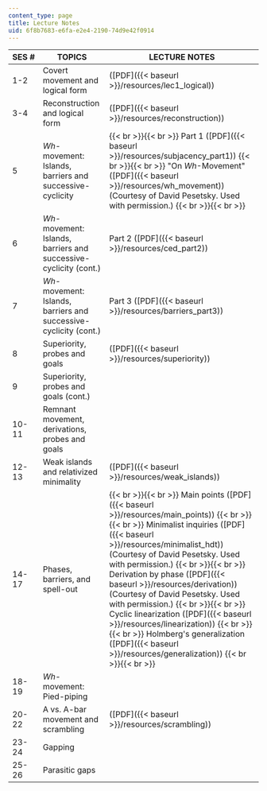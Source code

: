 ```yaml
---
content_type: page
title: Lecture Notes
uid: 6f8b7683-e6fa-e2e4-2190-74d9e42f0914
---
```


| SES # | TOPICS | LECTURE NOTES |
| --- | --- | --- |
| 1-2 | Covert movement and logical form | ([PDF]({{< baseurl >}}/resources/lec1_logical)) |
| 3-4 | Reconstruction and logical form | ([PDF]({{< baseurl >}}/resources/reconstruction)) |
| 5 | _Wh_\-movement: Islands, barriers and successive-cyclicity |  {{< br >}}{{< br >}} Part 1 ([PDF]({{< baseurl >}}/resources/subjacency_part1)) {{< br >}}{{< br >}} "On _Wh_\-Movement" ([PDF]({{< baseurl >}}/resources/wh_movement)) (Courtesy of David Pesetsky. Used with permission.) {{< br >}}{{< br >}}  |
| 6 | _Wh_\-movement: Islands, barriers and successive-cyclicity (cont.) | Part 2 ([PDF]({{< baseurl >}}/resources/ced_part2)) |
| 7 | _Wh_\-movement: Islands, barriers and successive-cyclicity (cont.) | Part 3 ([PDF]({{< baseurl >}}/resources/barriers_part3)) |
| 8 | Superiority, probes and goals | ([PDF]({{< baseurl >}}/resources/superiority)) |
| 9 | Superiority, probes and goals (cont.) | &nbsp; |
| 10-11 | Remnant movement, derivations, probes and goals | &nbsp; |
| 12-13 | Weak islands and relativized minimality | ([PDF]({{< baseurl >}}/resources/weak_islands)) |
| 14-17 | Phases, barriers, and spell-out |  {{< br >}}{{< br >}} Main points ([PDF]({{< baseurl >}}/resources/main_points)) {{< br >}}{{< br >}} Minimalist inquiries ([PDF]({{< baseurl >}}/resources/minimalist_hdt)) (Courtesy of David Pesetsky. Used with permission.) {{< br >}}{{< br >}} Derivation by phase ([PDF]({{< baseurl >}}/resources/derivation)) (Courtesy of David Pesetsky. Used with permission.) {{< br >}}{{< br >}} Cyclic linearization ([PDF]({{< baseurl >}}/resources/linearization)) {{< br >}}{{< br >}} Holmberg's generalization ([PDF]({{< baseurl >}}/resources/generalization)) {{< br >}}{{< br >}}  |
| 18-19 | _Wh_\-movement: Pied-piping | &nbsp; |
| 20-22 | A vs. A-bar movement and scrambling | ([PDF]({{< baseurl >}}/resources/scrambling)) |
| 23-24 | Gapping | &nbsp; |
| 25-26 | Parasitic gaps |